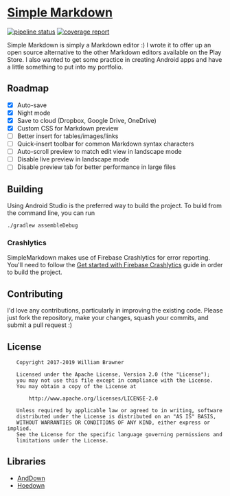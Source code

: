 # [Simple Markdown](https://wbrawner.com/portfolio/simple-markdown/)

[![pipeline status](https://gitlab.com/billybrawner/SimpleMarkdown/badges/master/pipeline.svg)](https://gitlab.com/billybrawner/SimpleMarkdown/commits/master)
[![coverage report](https://gitlab.com/billybrawner/SimpleMarkdown/badges/master/coverage.svg)](https://gitlab.com/billybrawner/SimpleMarkdown/commits/master)

Simple Markdown is simply a Markdown editor :) I wrote it to offer up an open source alternative to
the other Markdown editors available on the Play Store. I also wanted to get some practice in
creating Android apps and have a little something to put into my portfolio.

## Roadmap

* [x] Auto-save
* [x] Night mode
* [x] Save to cloud (Dropbox, Google Drive, OneDrive)
* [x] Custom CSS for Markdown preview
* [ ] Better insert for tables/images/links
* [ ] Quick-insert toolbar for common Markdown syntax characters
* [ ] Auto-scroll preview to match edit view in landscape mode
* [ ] Disable live preview in landscape mode
* [ ] Disable preview tab for better performance in large files

## Building

Using Android Studio is the preferred way to build the project. To build from the command line, you can run

    ./gradlew assembleDebug

### Crashlytics

SimpleMarkdown makes use of Firebase Crashlytics for error reporting. You'll need to follow the 
[Get started with Firebase Crashlytics](https://firebase.google.com/docs/crashlytics/get-started?platform=android) guide in order to build the project.

## Contributing

I'd love any contributions, particularly in improving the existing code. Please just fork the
repository, make your changes, squash your commits, and submit a pull request :)

## License

```
   Copyright 2017-2019 William Brawner

   Licensed under the Apache License, Version 2.0 (the "License");
   you may not use this file except in compliance with the License.
   You may obtain a copy of the License at

       http://www.apache.org/licenses/LICENSE-2.0

   Unless required by applicable law or agreed to in writing, software
   distributed under the License is distributed on an "AS IS" BASIS,
   WITHOUT WARRANTIES OR CONDITIONS OF ANY KIND, either express or implied.
   See the License for the specific language governing permissions and
   limitations under the License.
```

## Libraries

- [AndDown](https://github.com/commonsguy/cwac-anddown)
- [Hoedown](https://github.com/hoedown/hoedown)
